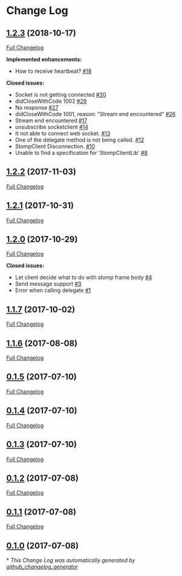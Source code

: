 # Change Log

## [1.2.3](https://github.com/wrathchaos/StompClientLib/tree/1.2.3) (2018-10-17)
[Full Changelog](https://github.com/wrathchaos/StompClientLib/compare/1.2.2...1.2.3)

**Implemented enhancements:**

- How to receive heartbeat? [\#18](https://github.com/WrathChaos/StompClientLib/issues/18)

**Closed issues:**

- Socket is not getting connected [\#30](https://github.com/WrathChaos/StompClientLib/issues/30)
- didCloseWithCode 1002 [\#29](https://github.com/WrathChaos/StompClientLib/issues/29)
- No response [\#27](https://github.com/WrathChaos/StompClientLib/issues/27)
- didCloseWithCode 1001, reason: "Stream end encountered" [\#26](https://github.com/WrathChaos/StompClientLib/issues/26)
- Stream end encountered [\#17](https://github.com/WrathChaos/StompClientLib/issues/17)
- unsubscribe socketclient [\#14](https://github.com/WrathChaos/StompClientLib/issues/14)
- It not able to connect web socket. [\#13](https://github.com/WrathChaos/StompClientLib/issues/13)
- One of the delegate method is not being called. [\#12](https://github.com/WrathChaos/StompClientLib/issues/12)
- StompClient Disconnection. [\#10](https://github.com/WrathChaos/StompClientLib/issues/10)
- Unable to find a specification for 'StompClientLib' [\#8](https://github.com/WrathChaos/StompClientLib/issues/8)

## [1.2.2](https://github.com/wrathchaos/StompClientLib/tree/1.2.2) (2017-11-03)
[Full Changelog](https://github.com/wrathchaos/StompClientLib/compare/1.2.1...1.2.2)

## [1.2.1](https://github.com/wrathchaos/StompClientLib/tree/1.2.1) (2017-10-31)
[Full Changelog](https://github.com/wrathchaos/StompClientLib/compare/1.2.0...1.2.1)

## [1.2.0](https://github.com/wrathchaos/StompClientLib/tree/1.2.0) (2017-10-29)
[Full Changelog](https://github.com/wrathchaos/StompClientLib/compare/1.1.7...1.2.0)

**Closed issues:**

- Let client decide what to do with stomp frame body [\#4](https://github.com/WrathChaos/StompClientLib/issues/4)
- Send message support [\#3](https://github.com/WrathChaos/StompClientLib/issues/3)
- Error when calling delegate [\#1](https://github.com/WrathChaos/StompClientLib/issues/1)

## [1.1.7](https://github.com/wrathchaos/StompClientLib/tree/1.1.7) (2017-10-02)
[Full Changelog](https://github.com/wrathchaos/StompClientLib/compare/1.1.6...1.1.7)

## [1.1.6](https://github.com/wrathchaos/StompClientLib/tree/1.1.6) (2017-08-08)
[Full Changelog](https://github.com/wrathchaos/StompClientLib/compare/0.1.5...1.1.6)

## [0.1.5](https://github.com/wrathchaos/StompClientLib/tree/0.1.5) (2017-07-10)
[Full Changelog](https://github.com/wrathchaos/StompClientLib/compare/0.1.4...0.1.5)

## [0.1.4](https://github.com/wrathchaos/StompClientLib/tree/0.1.4) (2017-07-10)
[Full Changelog](https://github.com/wrathchaos/StompClientLib/compare/0.1.3...0.1.4)

## [0.1.3](https://github.com/wrathchaos/StompClientLib/tree/0.1.3) (2017-07-10)
[Full Changelog](https://github.com/wrathchaos/StompClientLib/compare/0.1.2...0.1.3)

## [0.1.2](https://github.com/wrathchaos/StompClientLib/tree/0.1.2) (2017-07-08)
[Full Changelog](https://github.com/wrathchaos/StompClientLib/compare/0.1.1...0.1.2)

## [0.1.1](https://github.com/wrathchaos/StompClientLib/tree/0.1.1) (2017-07-08)
[Full Changelog](https://github.com/wrathchaos/StompClientLib/compare/0.1.0...0.1.1)

## [0.1.0](https://github.com/wrathchaos/StompClientLib/tree/0.1.0) (2017-07-08)


\* *This Change Log was automatically generated by [github_changelog_generator](https://github.com/skywinder/Github-Changelog-Generator)*